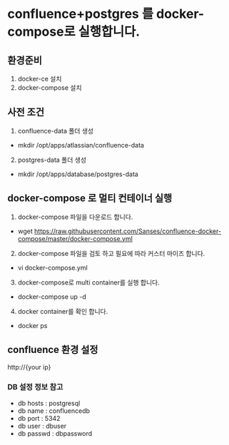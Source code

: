 # confluence+postgres 를 docker-compose로 실행합니다.

## 환경준비
1. docker-ce 설치
2. docker-compose 설치

## 사전 조건
1. confluence-data 폴더 생성
- mkdir /opt/apps/atlassian/confluence-data

2. postgres-data 폴더 생성
- mkdir /opt/apps/database/postgres-data

## docker-compose 로 멀티 컨테이너 실행
1. docker-compose 파일을 다운로드 합니다.
- wget https://raw.githubusercontent.com/Sanses/confluence-docker-compose/master/docker-compose.yml

2. docker-compose 파일을 검토 하고 필요에 따라 커스터 마이즈 합니다.
- vi docker-compose.yml 

3. docker-compose로 multi container를 실행 합니다.
- docker-compose up -d

4. docker container를 확인 합니다.
- docker ps


## confluence 환경 설정
http://{your ip}


### DB 설정 정보 참고
- db hosts : postgresql
- db name : confluencedb
- db port : 5342
- db user : dbuser
- db passwd : dbpassword
